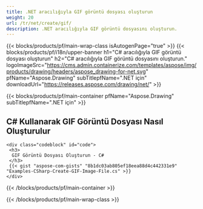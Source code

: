 ```yaml
---
title: .NET aracılığıyla GIF görüntü dosyası oluşturun
weight: 20
url: /tr/net/create/gif/
description: .NET aracılığıyla GIF görüntü dosyasını oluşturun.
---
```


{{< blocks/products/pf/main-wrap-class isAutogenPage="true" >}}
{{< blocks/products/pf/i18n/upper-banner h1="C# aracılığıyla GIF görüntü dosyası oluşturun" h2="C# aracılığıyla GIF görüntü dosyasını oluşturun." logoImageSrc="https://cms.admin.containerize.com/templates/aspose/img/products/drawing/headers/aspose_drawing-for-net.svg" pfName="Aspose.Drawing" subTitlepfName=".NET için" downloadUrl="https://releases.aspose.com/drawing/net/" >}}

{{< blocks/products/pf/main-container pfName="Aspose.Drawing" subTitlepfName=".NET için" >}}

<h2>C# Kullanarak GIF Görüntü Dosyası Nasıl Oluşturulur</h2>

    <div class="codeblock" id="code">
     <h3>
      GIF Görüntü Dosyası Oluşturun - C#
     </h3>
     {{< gist "aspose-com-gists" "8b1dc03ab805ef18eea88d4c442331e9" "Examples-CSharp-Create-GIF-Image-File.cs" >}}
    </div>

{{< /blocks/products/pf/main-container >}}


{{< /blocks/products/pf/main-wrap-class >}}
